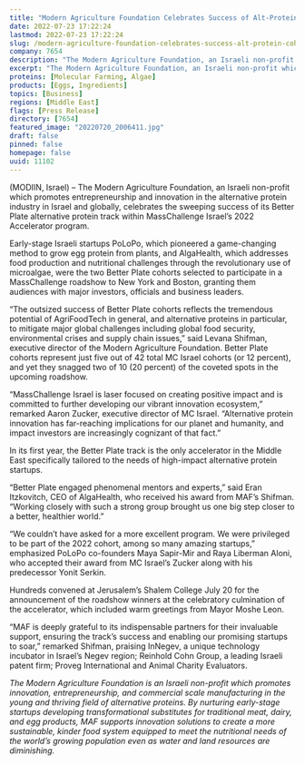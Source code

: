 ```yaml
---
title: "Modern Agriculture Foundation Celebrates Success of Alt-Protein Cohorts in MassChallenge Israel Accelerator"
date: 2022-07-23 17:22:24
lastmod: 2022-07-23 17:22:24
slug: /modern-agriculture-foundation-celebrates-success-alt-protein-cohorts-masschallenge-israel
company: 7654
description: "The Modern Agriculture Foundation, an Israeli non-profit which promotes entrepreneurship and innovation in the alternative protein industry in Israel and globally, celebrates the sweeping success of its Better Plate alternative protein track within MassChallenge Israel’s 2022 Accelerator program."
excerpt: "The Modern Agriculture Foundation, an Israeli non-profit which promotes entrepreneurship and innovation in the alternative protein industry in Israel and globally, celebrates the sweeping success of its Better Plate alternative protein track within MassChallenge Israel’s 2022 Accelerator program."
proteins: [Molecular Farming, Algae]
products: [Eggs, Ingredients]
topics: [Business]
regions: [Middle East]
flags: [Press Release]
directory: [7654]
featured_image: "20220720_2006411.jpg"
draft: false
pinned: false
homepage: false
uuid: 11102
---
```

<p>(MODIIN, Israel) – The Modern Agriculture Foundation, an Israeli non-profit which promotes entrepreneurship and innovation in the alternative protein industry in Israel and globally, celebrates the sweeping success of its Better Plate alternative protein track within MassChallenge Israel’s 2022 Accelerator program.</p>
<p>Early-stage Israeli startups PoLoPo, which pioneered a game-changing method to grow egg protein from plants, and AlgaHealth, which addresses food production and nutritional challenges through the revolutionary use of microalgae, were the two Better Plate cohorts selected to participate in a MassChallenge roadshow to New York and Boston, granting them audiences with major investors, officials and business leaders.</p>
<p>“The outsized success of Better Plate cohorts reflects the tremendous potential of AgriFoodTech in general, and alternative proteins in particular, to mitigate major global challenges including global food security, environmental crises and supply chain issues,” said Levana Shifman, executive director of the Modern Agriculture Foundation. Better Plate cohorts represent just five out of 42 total MC Israel cohorts (or 12 percent), and yet they snagged two of 10 (20 percent) of the coveted spots in the upcoming roadshow.</p>
<p>“MassChallenge Israel is laser focused on creating positive impact and is committed to further developing our vibrant innovation ecosystem,” remarked Aaron Zucker, executive director of MC Israel. “Alternative protein innovation has far-reaching implications for our planet and humanity, and impact investors are increasingly cognizant of that fact.”</p>
<p>In its first year, the Better Plate track is the only accelerator in the Middle East specifically tailored to the needs of high-impact alternative protein startups.</p>
<p>“Better Plate engaged phenomenal mentors and experts,” said Eran Itzkovitch, CEO of AlgaHealth, who received his award from MAF’s Shifman. “Working closely with such a strong group brought us one big step closer to a better, healthier world.”</p>
<p>“We couldn’t have asked for a more excellent program. We were privileged to be part of the 2022 cohort, among so many amazing startups,” emphasized PoLoPo co-founders Maya Sapir-Mir and Raya Liberman Aloni, who accepted their award from MC Israel’s Zucker along with his predecessor Yonit Serkin.</p>
<p>Hundreds convened at Jerusalem’s Shalem College July 20 for the announcement of the roadshow winners at the celebratory culmination of the accelerator, which included warm greetings from Mayor Moshe Leon.</p>
<p>“MAF is deeply grateful to its indispensable partners for their invaluable support, ensuring the track’s success and enabling our promising startups to soar,” remarked Shifman, praising InNegev, a unique technology incubator in Israel’s Negev region; Reinhold Cohn Group, a leading Israeli patent firm; Proveg International and Animal Charity Evaluators.</p>
<p><em>The Modern Agriculture Foundation is an Israeli non-profit which promotes innovation, entrepreneurship, and commercial scale manufacturing in the young and thriving field of alternative proteins. By nurturing early-stage startups developing transformational substitutes for traditional meat, dairy, and egg products, MAF supports innovation solutions to create a more sustainable, kinder food system equipped to meet the nutritional needs of the world’s growing population even as water and land resources are diminishing.</em></p>
